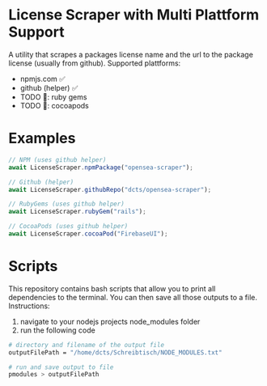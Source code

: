 # License Scraper with Multi Plattform Support
A utility that scrapes a packages license name and the url to the package license (usually from github). Supported plattforms:
- npmjs.com ✅
- github (helper) ✅
- TODO 👷: ruby gems 
- TODO 👷: cocoapods 

# Examples
```js
// NPM (uses github helper)
await LicenseScraper.npmPackage("opensea-scraper");

// Github (helper)
await LicenseScraper.githubRepo("dcts/opensea-scraper");

// RubyGems (uses github helper)
await LicenseScraper.rubyGem("rails");

// CocoaPods (uses github helper)
await LicenseScraper.cocoaPod("FirebaseUI");
```

# Scripts
This repository contains bash scripts that allow you to print all dependencies to the terminal. You can then save all those outputs to a file. Instructions:
1. navigate to your nodejs projects node_modules folder
2. run the following code
```bash
# directory and filename of the output file
outputFilePath = "/home/dcts/Schreibtisch/NODE_MODULES.txt" 

# run and save output to file
pmodules > outputFilePath
```